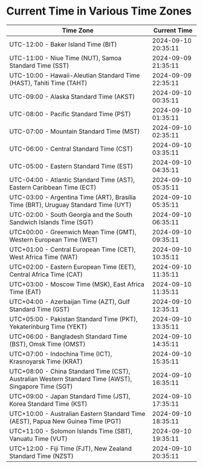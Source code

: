 # Current Time in Various Time Zones

| Time Zone | Current Time |
|-----------|--------------|
| UTC-12:00 - Baker Island Time (BIT) | 2024-09-10 20:35:11 |
| UTC-11:00 - Niue Time (NUT), Samoa Standard Time (SST) | 2024-09-09 21:35:11 |
| UTC-10:00 - Hawaii-Aleutian Standard Time (HAST), Tahiti Time (TAHT) | 2024-09-09 22:35:11 |
| UTC-09:00 - Alaska Standard Time (AKST) | 2024-09-10 00:35:11 |
| UTC-08:00 - Pacific Standard Time (PST) | 2024-09-10 01:35:11 |
| UTC-07:00 - Mountain Standard Time (MST) | 2024-09-10 02:35:11 |
| UTC-06:00 - Central Standard Time (CST) | 2024-09-10 03:35:11 |
| UTC-05:00 - Eastern Standard Time (EST) | 2024-09-10 04:35:11 |
| UTC-04:00 - Atlantic Standard Time (AST), Eastern Caribbean Time (ECT) | 2024-09-10 05:35:11 |
| UTC-03:00 - Argentina Time (ART), Brasília Time (BRT), Uruguay Standard Time (UYT) | 2024-09-10 05:35:11 |
| UTC-02:00 - South Georgia and the South Sandwich Islands Time (SGT) | 2024-09-10 06:35:11 |
| UTC±00:00 - Greenwich Mean Time (GMT), Western European Time (WET) | 2024-09-10 09:35:11 |
| UTC+01:00 - Central European Time (CET), West Africa Time (WAT) | 2024-09-10 10:35:11 |
| UTC+02:00 - Eastern European Time (EET), Central Africa Time (CAT) | 2024-09-10 11:35:11 |
| UTC+03:00 - Moscow Time (MSK), East Africa Time (EAT) | 2024-09-10 11:35:11 |
| UTC+04:00 - Azerbaijan Time (AZT), Gulf Standard Time (GST) | 2024-09-10 12:35:11 |
| UTC+05:00 - Pakistan Standard Time (PKT), Yekaterinburg Time (YEKT) | 2024-09-10 13:35:11 |
| UTC+06:00 - Bangladesh Standard Time (BST), Omsk Time (OMST) | 2024-09-10 14:35:11 |
| UTC+07:00 - Indochina Time (ICT), Krasnoyarsk Time (KRAT) | 2024-09-10 15:35:11 |
| UTC+08:00 - China Standard Time (CST), Australian Western Standard Time (AWST), Singapore Time (SGT) | 2024-09-10 16:35:11 |
| UTC+09:00 - Japan Standard Time (JST), Korea Standard Time (KST) | 2024-09-10 17:35:11 |
| UTC+10:00 - Australian Eastern Standard Time (AEST), Papua New Guinea Time (PGT) | 2024-09-10 18:35:11 |
| UTC+11:00 - Solomon Islands Time (SBT), Vanuatu Time (VUT) | 2024-09-10 19:35:11 |
| UTC+12:00 - Fiji Time (FJT), New Zealand Standard Time (NZST) | 2024-09-10 20:35:11 |
